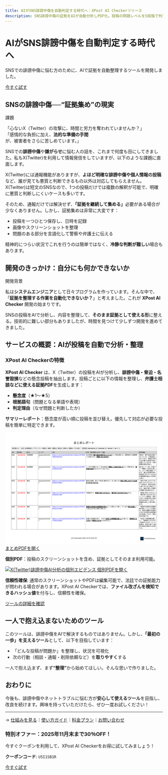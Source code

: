 ```yaml
---
title: AIがSNS誹謗中傷を自動判定する時代へ｜XPost AI Checkerリリース
description: SNS誹謗中傷の証拠をAIが自動分析しPDF化。投稿の問題レベルを5段階で判定し、弁護士相談にも使えるレポートを作成する新サービス「XPost AI Checker」をリリースしました。
---
```


<div class="hero">
  <div class="hero__text">
    <h1>AIがSNS誹謗中傷を自動判定する時代へ</h1>
    <p class="lead">SNSでの誹謗中傷に悩む方のために、AIで証拠を自動整理するツールを開発しました。</p>
    <a href="https://xpostaichecker.jp/" class="md-button--primary">今すぐ試す</a>
  </div>
</div>

## SNSの誹謗中傷──“証拠集め”の現実

<div class="badge">課題</div>

「心ないX（Twitter）の攻撃に、時間と労力を奪われていませんか？」  
「感情的な負担に加え、<strong>法的な準備の手間</strong>が、被害者をさらに苦しめています。」

SNSでの**誹謗中傷**や**嫌がらせ**に悩む人の話を、これまで何度も目にしてきました。私もX(Twitter)を利用して情報発信をしていますが、以下のような課題に直面します。

X(Twitter)には通報機能がありますが、<strong>よほど明確な誹謗中傷や個人情報の投稿</strong>など、誰が見ても悪質と判断できるもの以外は対応してもらえません。X(Twitter)は短文のSNSなので、1つの投稿だけでは複数の解釈が可能で、明確に悪質と判断しにくいケースも多いです。

そのため、通報だけでは解決せず、<strong>「証拠を継続して集める」</strong>必要がある場合が少なくありません。しかし、証拠集めは非常に大変です：

- 投稿を一つひとつ保存し、日時を記録
- 画像やスクリーンショットを整理
- 問題のある部分を言語化して警察や弁護士に伝える

精神的につらい状況でこれを行うのは簡単ではなく、<strong>冷静な判断が難しい</strong>場合もあります。

## 開発のきっかけ：自分にも何かできないか

<div class="badge">開発背景</div>

私は<strong>システムエンジニア</strong>として日々プログラムを作っています。そんな中で、「<strong>証拠を整理する作業を自動化できないか？</strong>」と考えました。これが **XPost AI Checker** 開発の始まりです。

SNSの投稿をAIで分析し、内容を整理して、<strong>そのまま証拠として使える形</strong>に整える。技術的に難しい部分もありましたが、時間を見つけて少しずつ開発を進めてきました。

## サービスの概要：AIが投稿を自動で分析・整理


  <h3>XPost AI Checkerの特徴</h3>
  <p><strong>XPost AI Checker</strong> は、X（Twitter）の投稿をAIが分析し、<strong>誹謗中傷・脅迫・名誉毀損</strong>などの懸念投稿を抽出します。投稿ごとに以下の情報を整理し、<strong>弁護士相談などに使える証拠PDF</strong>を生成します：</p>
  <ul>
    <li><strong>懸念度</strong>（★1〜★5）</li>
    <li><strong>根拠語句</strong>（問題となる単語や表現）</li>
    <li><strong>判定理由</strong>（なぜ問題と判断したか）</li>
  </ul>

  <p class="caption"><strong>サマリーレポート</strong>：懸念度が高い順に投稿を並び替え。優先して対応が必要な投稿を簡単に特定できます。</p>

<div class="teaser">
  <a href="/samples/teaser-summary.png" target="_blank" rel="noopener">
    <img src="/samples/teaser-summary.png" alt="X(Twitter)誹謗中傷AI分析のまとめレポートサンプル（PDF）" loading="lazy">
  </a>
  <a href="/samples/summary_report.pdf" class="mini" target="_blank" rel="noopener">まとめPDFを開く</a>
</div>

<p class="caption"><strong>個別PDF</strong>：投稿のスクリーンショットを含め、証拠としてそのまま利用可能。</p>
<div class="teaser">
  <a href="/samples/teaser-kobetsu.png" target="_blank" rel="noopener">
    <img src="/samples/teaser-kobetsu.png" alt="X(Twitter)誹謗中傷AI分析の個別エビデンス" loading="lazy">
  </a>
  <a href="/samples/kobetsu.pdf" class="mini" target="_blank" rel="noopener">個別PDFを開く</a>
</div>

<strong>信頼性確保</strong>: 通常のスクリーンショットやPDFは編集可能で、法廷での証拠能力が問われる場合があります。XPost AI Checkerでは、<strong>ファイル改ざんを検知できるハッシュ値</strong>を付与し、信頼性を確保。

<a href="https://xpostaichecker.jp/" class="md-button--primary">ツールの詳細を確認</a>

## 一人で抱え込まないためのツール

このツールは、誹謗中傷をAIで解決するものではありません。しかし、<strong>「最初の一歩」を支えるツール</strong>として、以下を目指しています：

- 「どんな投稿が問題か」を整理し、状況を可視化
- 次の行動（相談・通報・削除依頼など）を<strong>取りやすく</strong>する

一人で抱え込まず、まず<strong>“整理”</strong>から始めてほしい。そんな思いで作りました。

## おわりに

今後も、誹謗中傷やネットトラブルに悩む方が<strong>安心して使えるツール</strong>を目指し、改良を続けます。興味を持っていただけたら、ぜひ一度お試しください！

---
→ [仕組みを見る](002_xpost-ai-checker-how-it-works.md)｜[使い方ガイド](003_xpost-ai-checker-how-to-use.md)｜[料金プラン](../plans.md)｜[お問い合わせ](../contact.md)


<div class="cta-block">
  <h3>特別オファー：2025年11月末まで30％OFF！</h3>
  <p>今すぐクーポンを利用して、XPost AI Checkerをお得に試してみましょう！</p>
  <p><strong>クーポンコード</strong>: <code>U5I1SB1R</code></p>
  <a href="https://xpostaichecker.jp/" class="md-button--primary">今すぐ試す</a>
</div>